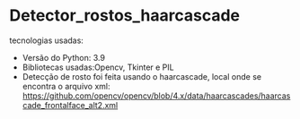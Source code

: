 # Detector_rostos_haarcascade

tecnologias usadas:
* Versão do Python: 3.9
* Bibliotecas usadas:Opencv, Tkinter e PIL
* Detecção de rosto foi feita usando o haarcascade, local onde se encontra o arquivo xml: https://github.com/opencv/opencv/blob/4.x/data/haarcascades/haarcascade_frontalface_alt2.xml
